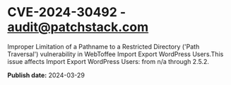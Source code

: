 # CVE-2024-30492 - audit@patchstack.com

Improper Limitation of a Pathname to a Restricted Directory ('Path Traversal') vulnerability in WebToffee Import Export WordPress Users.This issue affects Import Export WordPress Users: from n/a through 2.5.2.



**Publish date:** 2024-03-29
